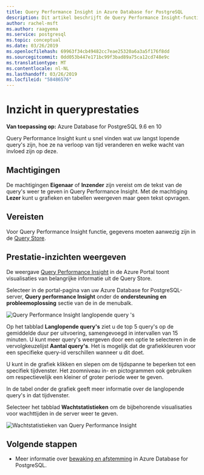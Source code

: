 ```yaml
---
title: Query Performance Insight in Azure Database for PostgreSQL
description: Dit artikel beschrijft de Query Performance Insight-functie in Azure Database voor PostgreSQL.
author: rachel-msft
ms.author: raagyema
ms.service: postgresql
ms.topic: conceptual
ms.date: 03/26/2019
ms.openlocfilehash: 69963f34cb49482cc7eae25320a6a3a5f176f8dd
ms.sourcegitcommit: 0dd053b447e171bc99f3bad89a75ca12cd748e9c
ms.translationtype: MT
ms.contentlocale: nl-NL
ms.lasthandoff: 03/26/2019
ms.locfileid: "58486576"
---
```

# <a name="query-performance-insight"></a>Inzicht in queryprestaties 

**Van toepassing op:** Azure Database for PostgreSQL 9.6 en 10

Query Performance Insight kunt u snel vinden wat uw langst lopende query's zijn, hoe ze na verloop van tijd veranderen en welke wacht van invloed zijn op deze.

## <a name="permissions"></a>Machtigingen
De machtigingen **Eigenaar** of **Inzender** zijn vereist om de tekst van de query's weer te geven in Query Performance Insight. Met de machtiging **Lezer** kunt u grafieken en tabellen weergeven maar geen tekst opvragen.

## <a name="prerequisites"></a>Vereisten
Voor Query Performance Insight functie, gegevens moeten aanwezig zijn in de [Query Store](concepts-query-store.md).

## <a name="viewing-performance-insights"></a>Prestatie-inzichten weergeven
De weergave [Query Performance Insight](concepts-query-performance-insight.md) in de Azure Portal toont visualisaties van belangrijke informatie uit de Query Store. 

Selecteer in de portal-pagina van uw Azure Database for PostgreSQL-server, **Query performance Insight** onder de **ondersteuning en probleemoplossing** sectie van de in de menubalk.

![Query Performance Insight langlopende query 's](./media/concepts-query-performance-insight/query-performance-insight-landing-page.png)

Op het tabblad **Langlopende query's** ziet u de top 5 query's op de gemiddelde duur per uitvoering, samengevoegd in intervallen van 15 minuten. U kunt meer query's weergeven door een optie te selecteren in de vervolgkeuzelijst **Aantal query's**. Het is mogelijk dat de grafiekkleuren voor een specifieke query-id verschillen wanneer u dit doet.

U kunt in de grafiek klikken en slepen om de tijdspanne te beperken tot een specifiek tijdvenster. Het zoomniveau in- en pictogrammen ook gebruiken om respectievelijk een kleiner of groter periode weer te geven.

In de tabel onder de grafiek geeft meer informatie over de langlopende query's in dat tijdvenster.

Selecteer het tabblad **Wachtstatistieken** om de bijbehorende visualisaties voor wachttijden in de server weer te geven.

![Wachtstatistieken van Query Performance Insight](./media/concepts-query-performance-insight/query-performance-insight-wait-statistics.png)

## <a name="next-steps"></a>Volgende stappen
- Meer informatie over [bewaking en afstemming](concepts-monitoring.md) in Azure Database for PostgreSQL.


